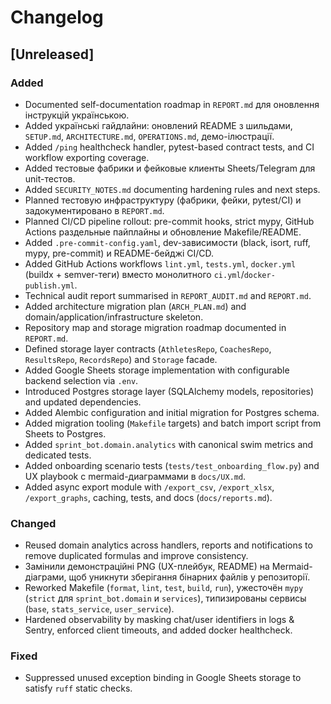 # Changelog

## [Unreleased]
### Added
- Documented self-documentation roadmap in `REPORT.md` для оновлення інструкцій українською.
- Added українські гайдлайни: оновлений README з шильдами, `SETUP.md`, `ARCHITECTURE.md`, `OPERATIONS.md`, демо-ілюстрації.
- Added `/ping` healthcheck handler, pytest-based contract tests, and CI workflow exporting coverage.
- Added тестовые фабрики и фейковые клиенты Sheets/Telegram для unit-тестов.
- Added `SECURITY_NOTES.md` documenting hardening rules and next steps.
- Planned тестовую инфраструктуру (фабрики, фейки, pytest/CI) и задокументировано в `REPORT.md`.
- Planned CI/CD pipeline rollout: pre-commit hooks, strict mypy, GitHub Actions раздельные пайплайны и обновление Makefile/README.
- Added `.pre-commit-config.yaml`, dev-зависимости (black, isort, ruff, mypy, pre-commit) и README-бейджі CI/CD.
- Added GitHub Actions workflows `lint.yml`, `tests.yml`, `docker.yml` (buildx + semver-теги) вместо монолитного `ci.yml`/`docker-publish.yml`.
- Technical audit report summarised in `REPORT_AUDIT.md` and `REPORT.md`.
- Added architecture migration plan (`ARCH_PLAN.md`) and domain/application/infrastructure skeleton.
- Repository map and storage migration roadmap documented in `REPORT.md`.
- Defined storage layer contracts (`AthletesRepo`, `CoachesRepo`, `ResultsRepo`, `RecordsRepo`) and `Storage` facade.
- Added Google Sheets storage implementation with configurable backend selection via `.env`.
- Introduced Postgres storage layer (SQLAlchemy models, repositories) and updated dependencies.
- Added Alembic configuration and initial migration for Postgres schema.
- Added migration tooling (`Makefile` targets) and batch import script from Sheets to Postgres.
- Added `sprint_bot.domain.analytics` with canonical swim metrics and dedicated tests.
- Added onboarding scenario tests (`tests/test_onboarding_flow.py`) and UX playbook с mermaid-диаграммами в `docs/UX.md`.
- Added async export module with `/export_csv`, `/export_xlsx`, `/export_graphs`, caching, tests, and docs (`docs/reports.md`).

### Changed
- Reused domain analytics across handlers, reports and notifications to remove duplicated formulas and improve consistency.
- Замінили демонстраційні PNG (UX-плейбук, README) на Mermaid-діаграми, щоб уникнути зберігання бінарних файлів у репозиторії.
- Reworked Makefile (`format`, `lint`, `test`, `build`, `run`), ужесточён `mypy` (`strict` для `sprint_bot.domain` и `services`), типизированы сервисы (`base`, `stats_service`, `user_service`).
- Hardened observability by masking chat/user identifiers in logs & Sentry, enforced client timeouts, and added docker healthcheck.
### Fixed
- Suppressed unused exception binding in Google Sheets storage to satisfy `ruff` static checks.

